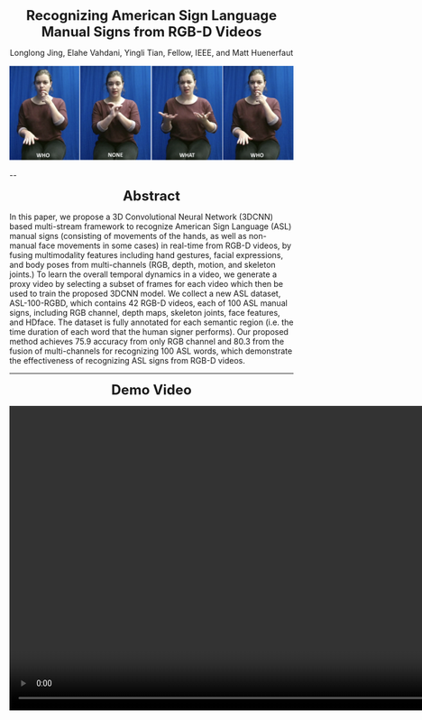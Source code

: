<p align="center"> 
<b>
<font size="5"> Recognizing American Sign Language Manual Signs from RGB-D Videos  </font> 
</b>
</p>
<p align="center">
Longlong Jing, Elahe Vahdani, Yingli Tian, Fellow, IEEE, and Matt Huenerfaut
</p>



![alt text](./media/demo_img.jpeg "Title")

--

<p align="center"> 
<b>
<font size="5"> Abstract </font> 
</b>
</p>

In this paper, we propose a 3D Convolutional Neural Network (3DCNN) based multi-stream framework to recognize American Sign Language (ASL) manual signs (consisting of movements of the hands, as well as non-manual face movements in some cases) in real-time from RGB-D videos, by fusing multimodality features including hand gestures, facial expressions, and body poses from multi-channels (RGB, depth, motion, and skeleton joints.) To learn the overall temporal dynamics in a video, we generate a proxy video by selecting a subset of frames for each video which then be used to train the proposed 3DCNN model. We collect a new ASL dataset, ASL-100-RGBD, which contains 42 RGB-D videos, each of 100 ASL manual signs, including RGB channel, depth maps, skeleton joints, face features, and HDface. The dataset is fully annotated for each semantic region (i.e. the time duration of each word that the human signer performs). Our proposed method achieves 75.9 accuracy from only RGB channel and 80.3 from the fusion of multi-channels for recognizing 100 ASL words, which demonstrate the effectiveness of recognizing ASL signs from RGB-D videos.

------

<p align="center"> 
<b>
<font size="5"> Demo Video </font> 
</b>
</p>
<p align="center">
<video width="950" height="540" controls>
  <source src="./media/demovideo.mp4" type="video/mp4">
</video>
</p>
